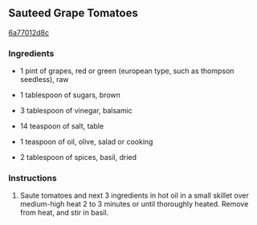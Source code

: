 ## Sauteed Grape Tomatoes

[6a77012d8c](http://www.food.com/recipe/saut-ed-grape-tomatoes-369525)

### Ingredients

 - 1 pint of grapes, red or green (european type, such as thompson seedless), raw

 - 1 tablespoon of sugars, brown

 - 3 tablespoon of vinegar, balsamic

 - 14 teaspoon of salt, table

 - 1 teaspoon of oil, olive, salad or cooking

 - 2 tablespoon of spices, basil, dried

### Instructions

1. Saute tomatoes and next 3 ingredients in hot oil in a small skillet over medium-high heat 2 to 3 minutes or until thoroughly heated. Remove from heat, and stir in basil.